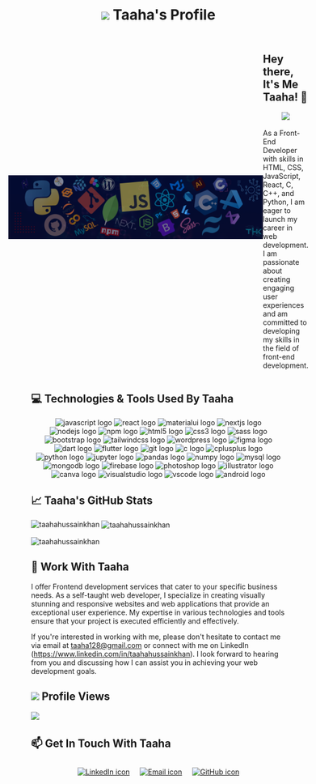 # <p align="center" style="justify-content: center;"> <img src="https://img.icons8.com/color/48/000000/code.png"/> Taaha's Profile</p>

<div style="display: flex; justify-content: center; align-items: center;">
 <img src="https://github.com/taahahussainkhan/taahahussainkhan/blob/main/banner.png"/>
  <div style="flex: 1;">
    <h2>Hey there, It's Me Taaha! 👋</h2>
    <div style="flex: 1;">
<div align="center">
  <img height="350" src="https://camo.githubusercontent.com/62da68eb62b1e5f175f7d1f0191dd89a653d7908feb22d37d4a0ab07365d6791/68747470733a2f2f6d656469612e67697068792e636f6d2f6d656469612f4d3967624264396e6244724f5475314d71782f67697068792e676966"  />
</div>
  </div>
    <p>As a Front-End Developer with skills in HTML, CSS, JavaScript, React, C, C++, and Python, I am eager to launch my career in web development. I am passionate about creating engaging user experiences and am committed to developing my skills in the field of front-end development.</p>
    
  </div>
  
</div>


## 💻 Technologies & Tools Used By Taaha

 
<div align="center">
  <img src="https://cdn.jsdelivr.net/gh/devicons/devicon/icons/javascript/javascript-plain.svg" height="50" width="50" alt="javascript logo"  />
  <img src="https://cdn.jsdelivr.net/gh/devicons/devicon/icons/react/react-original.svg" height="50" width="50" alt="react logo"  />
  <img src="https://cdn.jsdelivr.net/gh/devicons/devicon/icons/materialui/materialui-original.svg" height="50" width="50" alt="materialui logo"  />
  <img src="https://cdn.jsdelivr.net/gh/devicons/devicon/icons/nextjs/nextjs-original.svg" height="50" width="50" alt="nextjs logo"  />
  <img src="https://cdn.jsdelivr.net/gh/devicons/devicon/icons/nodejs/nodejs-original.svg" height="50" width="50" alt="nodejs logo"  />
  <img src="https://cdn.jsdelivr.net/gh/devicons/devicon/icons/npm/npm-original-wordmark.svg" height="50" width="50" alt="npm logo"  />
  <img src="https://cdn.jsdelivr.net/gh/devicons/devicon/icons/html5/html5-original.svg" height="50" width="50" alt="html5 logo"  />
  <img src="https://cdn.jsdelivr.net/gh/devicons/devicon/icons/css3/css3-original.svg" height="50" width="50" alt="css3 logo"  />
  <img src="https://cdn.jsdelivr.net/gh/devicons/devicon/icons/sass/sass-original.svg" height="50" width="50" alt="sass logo"  />
  <img src="https://cdn.jsdelivr.net/gh/devicons/devicon/icons/bootstrap/bootstrap-original.svg" height="50" width="50" alt="bootstrap logo"  />
  <img src="https://cdn.jsdelivr.net/gh/devicons/devicon/icons/tailwindcss/tailwindcss-plain.svg" height="50" width="50" alt="tailwindcss logo"  />
  <img src="https://cdn.jsdelivr.net/gh/devicons/devicon/icons/wordpress/wordpress-plain.svg" height="50" width="50" alt="wordpress logo"  />
  <img src="https://cdn.jsdelivr.net/gh/devicons/devicon/icons/figma/figma-original.svg" height="50" width="50" alt="figma logo"  />
  <img src="https://cdn.jsdelivr.net/gh/devicons/devicon/icons/dart/dart-original.svg" height="50" width="50" alt="dart logo"  />
  <img src="https://cdn.jsdelivr.net/gh/devicons/devicon/icons/flutter/flutter-original.svg" height="50" width="50" alt="flutter logo"  />
  <img src="https://cdn.jsdelivr.net/gh/devicons/devicon/icons/git/git-original.svg" height="50" width="50" alt="git logo"  />
  <img src="https://cdn.jsdelivr.net/gh/devicons/devicon/icons/c/c-original.svg" height="50" width="50" alt="c logo"  />
  <img src="https://cdn.jsdelivr.net/gh/devicons/devicon/icons/cplusplus/cplusplus-original.svg" height="50" width="50" alt="cplusplus logo"  />
  <img src="https://cdn.jsdelivr.net/gh/devicons/devicon/icons/python/python-original.svg" height="50" width="50" alt="python logo"  />
  <img src="https://cdn.jsdelivr.net/gh/devicons/devicon/icons/jupyter/jupyter-original-wordmark.svg" height="50" width="50" alt="jupyter logo"  />
  <img src="https://cdn.jsdelivr.net/gh/devicons/devicon/icons/pandas/pandas-original.svg" height="50" width="50" alt="pandas logo"  />
  <img src="https://cdn.jsdelivr.net/gh/devicons/devicon/icons/numpy/numpy-original.svg" height="50" width="50" alt="numpy logo"  />
  <img src="https://cdn.jsdelivr.net/gh/devicons/devicon/icons/mysql/mysql-original-wordmark.svg" height="50" width="50" alt="mysql logo"  />
  <img src="https://cdn.jsdelivr.net/gh/devicons/devicon/icons/mongodb/mongodb-original-wordmark.svg" height="50" width="50" alt="mongodb logo"  />
  <img src="https://cdn.jsdelivr.net/gh/devicons/devicon/icons/firebase/firebase-plain-wordmark.svg" height="50" width="50" alt="firebase logo"  />
  <img src="https://cdn.jsdelivr.net/gh/devicons/devicon/icons/photoshop/photoshop-line.svg" height="50" width="50" alt="photoshop logo"  />
  <img src="https://cdn.jsdelivr.net/gh/devicons/devicon/icons/illustrator/illustrator-line.svg" height="50" width="50" alt="illustrator logo"  />
  <img src="https://cdn.jsdelivr.net/gh/devicons/devicon/icons/canva/canva-original.svg" height="50" width="50" alt="canva logo"  />
  <img src="https://cdn.jsdelivr.net/gh/devicons/devicon/icons/visualstudio/visualstudio-plain.svg" height="50" width="50" alt="visualstudio logo"  />
  <img src="https://cdn.jsdelivr.net/gh/devicons/devicon/icons/vscode/vscode-original.svg" height="50" width="50" alt="vscode logo"  />
  <img src="https://cdn.jsdelivr.net/gh/devicons/devicon/icons/android/android-original-wordmark.svg" height="50" width="50" alt="android logo"  />
</div>

## 📈 Taaha's GitHub Stats

<p><img align="left" src="https://github-readme-stats.vercel.app/api/top-langs?username=taahahussainkhan&show_icons=true&locale=en&layout=compact" alt="taahahussainkhan" /></p>

<p>&nbsp;<img align="center" src="https://github-readme-stats.vercel.app/api?username=taahahussainkhan&show_icons=true&locale=en" alt="taahahussainkhan" /></p>

<p><img align="center" src="https://github-readme-streak-stats.herokuapp.com/?user=taahahussainkhan&" alt="taahahussainkhan" /></p> 

## 💼 Work With Taaha

I offer Frontend development services that cater to your specific business needs. As a self-taught web developer, I specialize in creating visually stunning and responsive websites and web applications that provide an exceptional user experience. My expertise in various technologies and tools ensure that your project is executed efficiently and effectively.

If you're interested in working with me, please don't hesitate to contact me via email at taaha128@gmail.com or connect with me on LinkedIn (https://www.linkedin.com/in/taahahussainkhan). I look forward to hearing from you and discussing how I can assist you in achieving your web development goals.





## <img src="https://github.githubassets.com/images/icons/emoji/unicode/1f441.png" width="30"> Profile Views

![](https://komarev.com/ghpvc/?username=taahahussainkhan&color=green)




## 📫 Get In Touch With Taaha

<div style="display: flex; justify-content: center;">
  <a href="https://www.linkedin.com/in/taahahussainkhan/" style="margin: 10px;">
    <img src="https://img.icons8.com/ios-filled/50/0077b5/linkedin.png" alt="LinkedIn icon">
  </a>
  <a href="mailto:taaha128@gmail.com" style="margin: 10px;">
    <img src="https://img.icons8.com/ios-filled/50/0077b5/email.png" alt="Email icon">
  </a>
  <a href="https://github.com/taahahussainkhan" style="margin: 10px;">
    <img src="https://img.icons8.com/ios-filled/50/0077b5/github.png" alt="GitHub icon">
  </a>
</div>
